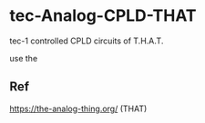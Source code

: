# tec-Analog-CPLD-THAT
tec-1 controlled CPLD circuits of T.H.A.T.

use the 


## Ref
https://the-analog-thing.org/  (THAT)
